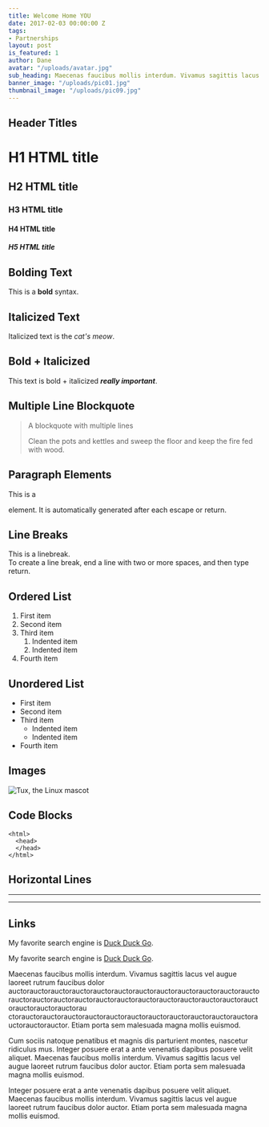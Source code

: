 ```yaml
---
title: Welcome Home YOU
date: 2017-02-03 00:00:00 Z
tags:
- Partnerships
layout: post
is_featured: 1
author: Dane
avatar: "/uploads/avatar.jpg"
sub_heading: Maecenas faucibus mollis interdum. Vivamus sagittis lacus
banner_image: "/uploads/pic01.jpg"
thumbnail_image: "/uploads/pic09.jpg"
---
```


## Header Titles
# H1 HTML title

## H2 HTML title

### H3 HTML title

#### H4 HTML title

##### H5 HTML title

## Bolding Text
This is a **bold** syntax.

## Italicized Text
Italicized text is the *cat's meow*.

## Bold + Italicized
This text is bold + italicized ***really important***.

## Multiple Line Blockquote
> A blockquote with multiple lines
>
> Clean the pots and kettles and sweep the floor and keep the fire fed with wood.

## Paragraph Elements
This is a <p> </p> element. It is automatically generated after each escape or return.

## Line Breaks
This is a linebreak.  
To create a line break, end a line with two or more spaces, and then type return.

## Ordered List
1. First item
2. Second item
3. Third item
    1. Indented item
    2. Indented item
4. Fourth item

## Unordered List

- First item
- Second item
- Third item
   - Indented item
   - Indented item
- Fourth item

## Images

![Tux, the Linux mascot](/assets/images/tux.png)

## Code Blocks

    <html>
      <head>
      </head>
    </html>

## Horizontal Lines

***

---

## Links
My favorite search engine is [Duck Duck Go](https://duckduckgo.com).

My favorite search engine is [Duck Duck Go](https://duckduckgo.com "The best search engine for privacy").

Maecenas faucibus mollis interdum. Vivamus sagittis lacus vel augue laoreet rutrum faucibus dolor auctorauctorauctorauctorauctorauctorauctorauctorauctorauctorauctorauctorauctorauctorauctorauctorauctorauctorauctorauctorauctorauctorauctorauctorauctorauctorauctorau ctorauctorauctorauctorauctorauctorauctorauctorauctorauctorauctorauctorauctorauctorauctor. Etiam porta sem malesuada magna mollis euismod.

Cum sociis natoque penatibus et magnis dis parturient montes, nascetur ridiculus mus. Integer posuere erat a ante venenatis dapibus posuere velit aliquet. Maecenas faucibus mollis interdum. Vivamus sagittis lacus vel augue laoreet rutrum faucibus dolor auctor. Etiam porta sem malesuada magna mollis euismod.

Integer posuere erat a ante venenatis dapibus posuere velit aliquet. Maecenas faucibus mollis interdum. Vivamus sagittis lacus vel augue laoreet rutrum faucibus dolor auctor. Etiam porta sem malesuada magna mollis euismod.
